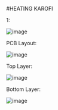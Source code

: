 #HEATING KAROFI

1:

![image](https://github.com/user-attachments/assets/6d7eac98-008f-4611-afcd-8d3343dd4ce0)

PCB Layout:

![image](https://github.com/user-attachments/assets/fdfa6ba5-ee57-4573-bbfe-dd82e733608c)

Top Layer:

![image](https://github.com/user-attachments/assets/6eee37a2-79cd-4448-b3d0-b0c7e26c6263)

Bottom Layer:

![image](https://github.com/user-attachments/assets/74c9151d-9f35-43e9-bcda-8962cf86eb0c)




